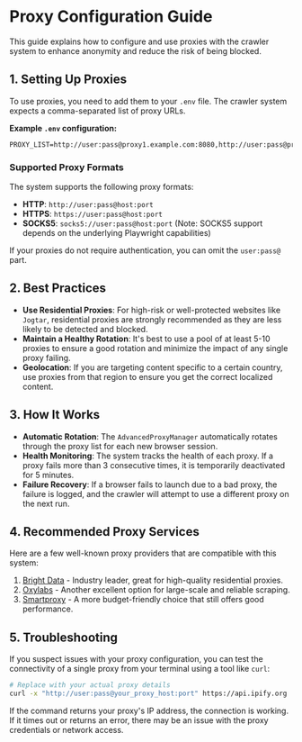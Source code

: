 # Proxy Configuration Guide

This guide explains how to configure and use proxies with the crawler system to enhance anonymity and reduce the risk of being blocked.

## 1. Setting Up Proxies

To use proxies, you need to add them to your `.env` file. The crawler system expects a comma-separated list of proxy URLs.

**Example `.env` configuration:**
```env
PROXY_LIST=http://user:pass@proxy1.example.com:8080,http://user:pass@proxy2.example.com:8080
```

### Supported Proxy Formats
The system supports the following proxy formats:
-   **HTTP**: `http://user:pass@host:port`
-   **HTTPS**: `https://user:pass@host:port`
-   **SOCKS5**: `socks5://user:pass@host:port` (Note: SOCKS5 support depends on the underlying Playwright capabilities)

If your proxies do not require authentication, you can omit the `user:pass@` part.

## 2. Best Practices

-   **Use Residential Proxies**: For high-risk or well-protected websites like `Jogtar`, residential proxies are strongly recommended as they are less likely to be detected and blocked.
-   **Maintain a Healthy Rotation**: It's best to use a pool of at least 5-10 proxies to ensure a good rotation and minimize the impact of any single proxy failing.
-   **Geolocation**: If you are targeting content specific to a certain country, use proxies from that region to ensure you get the correct localized content.

## 3. How It Works

-   **Automatic Rotation**: The `AdvancedProxyManager` automatically rotates through the proxy list for each new browser session.
-   **Health Monitoring**: The system tracks the health of each proxy. If a proxy fails more than 3 consecutive times, it is temporarily deactivated for 5 minutes.
-   **Failure Recovery**: If a browser fails to launch due to a bad proxy, the failure is logged, and the crawler will attempt to use a different proxy on the next run.

## 4. Recommended Proxy Services

Here are a few well-known proxy providers that are compatible with this system:

1.  [Bright Data](https://brightdata.com/) - Industry leader, great for high-quality residential proxies.
2.  [Oxylabs](https://oxylabs.io/) - Another excellent option for large-scale and reliable scraping.
3.  [Smartproxy](https://smartproxy.com/) - A more budget-friendly choice that still offers good performance.

## 5. Troubleshooting

If you suspect issues with your proxy configuration, you can test the connectivity of a single proxy from your terminal using a tool like `curl`:

```bash
# Replace with your actual proxy details
curl -x "http://user:pass@your_proxy_host:port" https://api.ipify.org
```
If the command returns your proxy's IP address, the connection is working. If it times out or returns an error, there may be an issue with the proxy credentials or network access. 